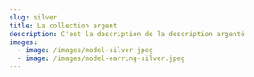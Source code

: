```yaml
---
slug: silver
title: La collection argent
description: C'est la description de la description argenté
images:
  - image: /images/model-silver.jpeg
  - image: /images/model-earring-silver.jpeg
---
```

